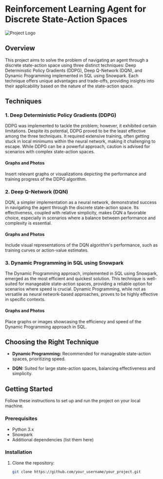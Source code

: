 # Reinforcement Learning Agent for Discrete State-Action Spaces

![Project Logo](link_to_your_logo.png)

## Overview

This project aims to solve the problem of navigating an agent through a discrete state-action space using three distinct techniques: Deep Deterministic Policy Gradients (DDPG), Deep Q-Network (DQN), and Dynamic Programming implemented in SQL using Snowpark. Each technique offers unique advantages and trade-offs, providing insights into their applicability based on the nature of the state-action space.

## Techniques

### 1. Deep Deterministic Policy Gradients (DDPG)

DDPG was implemented to tackle the problem; however, it exhibited certain limitations. Despite its potential, DDPG proved to be the least effective among the three techniques. It required extensive training, often getting stuck in local minimums within the neural network, making it challenging to escape. While DDPG can be a powerful approach, caution is advised for scenarios with complex state-action spaces.

#### Graphs and Photos
Insert relevant graphs or visualizations depicting the performance and training progress of the DDPG algorithm.

### 2. Deep Q-Network (DQN)

DQN, a simpler implementation as a neural network, demonstrated success in navigating the agent through the discrete state-action space. Its effectiveness, coupled with relative simplicity, makes DQN a favorable choice, especially in scenarios where a balance between performance and complexity is essential.

#### Graphs and Photos
Include visual representations of the DQN algorithm's performance, such as training curves or action-value estimates.

### 3. Dynamic Programming in SQL using Snowpark

The Dynamic Programming approach, implemented in SQL using Snowpark, emerged as the most efficient and quickest solution. This technique is well-suited for manageable state-action spaces, providing a reliable option for scenarios where speed is crucial. Dynamic Programming, while not as versatile as neural network-based approaches, proves to be highly effective in specific contexts.

#### Graphs and Photos
Place graphs or images showcasing the efficiency and speed of the Dynamic Programming approach in SQL.

## Choosing the Right Technique

- **Dynamic Programming:** Recommended for manageable state-action spaces, prioritizing speed.
  
- **DQN:** Suited for large state-action spaces, balancing effectiveness and simplicity.

## Getting Started

Follow these instructions to set up and run the project on your local machine.

### Prerequisites

- Python 3.x
- Snowpark
- Additional dependencies (list them here)

### Installation

1. Clone the repository:

   ```bash
   git clone https://github.com/your_username/your_project.git
